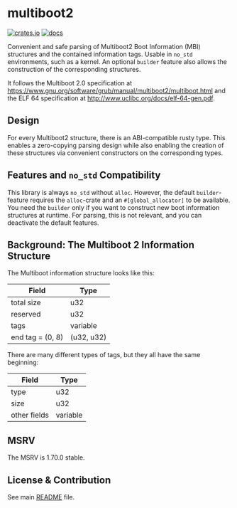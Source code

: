 # multiboot2

[![crates.io](https://img.shields.io/crates/v/multiboot2.svg)](https://crates.io/crates/multiboot2)
[![docs](https://docs.rs/multiboot2/badge.svg)](https://docs.rs/multiboot2/)

Convenient and safe parsing of Multiboot2 Boot Information (MBI)
structures and the contained information tags. Usable in `no_std` environments,
such as a kernel. An optional `builder` feature also allows the construction of
the corresponding structures.

It follows the Multiboot 2.0 specification
at https://www.gnu.org/software/grub/manual/multiboot2/multiboot.html and the
ELF 64 specification at http://www.uclibc.org/docs/elf-64-gen.pdf.

## Design

For every Multiboot2 structure, there is an ABI-compatible rusty type. This
enables a zero-copying parsing design while also enabling the creation of these
structures via convenient constructors on the corresponding types.

## Features and `no_std` Compatibility

This library is always `no_std` without `alloc`. However, the default `builder`-
feature requires the `alloc`-crate and an `#[global_allocator]` to be available.
You need the `builder` only if you want to construct new boot information
structures at runtime. For parsing, this is not relevant, and you can
deactivate the default features.

## Background: The Multiboot 2 Information Structure

The Multiboot information structure looks like this:

 Field            | Type
------------------|------------
 total size       | u32
 reserved         | u32
 tags             | variable
 end tag = (0, 8) | (u32, u32)

There are many different types of tags, but they all have the same beginning:

 Field        | Type
--------------|----------
 type         | u32
 size         | u32
 other fields | variable

## MSRV

The MSRV is 1.70.0 stable.

## License & Contribution

See main [README](https://github.com/rust-osdev/multiboot2/blob/main/README.md)
file.
